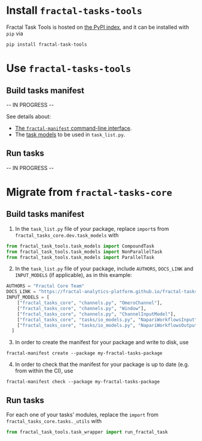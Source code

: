 # Install `fractal-tasks-tools`

Fractal Task Tools is hosted on [the PyPI
index](https://pypi.org/project/fractal-task-tools), and it can be installed with
`pip` via
```
pip install fractal-task-tools
```

# Use `fractal-tasks-tools`

## Build tasks manifest

-- IN PROGRESS --

See details about:
* [The `fractal-manifest` command-line interface](/reference/fractal-task-tools/fractal-manifest).
* The [task models](/reference/fractal-task-tools/fractal_task_tools/task_models) to be used in `task_list.py`.

## Run tasks

-- IN PROGRESS --


# Migrate from `fractal-tasks-core`

## Build tasks manifest

1. In the `task_list.py` file of your package, replace `import`s from `fractal_tasks_core.dev.task_models` with
```python
from fractal_task_tools.task_models import CompoundTask
from fractal_task_tools.task_models import NonParallelTask
from fractal_task_tools.task_models import ParallelTask
```

2. In the `task_list.py` file of your package, include `AUTHORS`, `DOCS_LINK` and `INPUT_MODELS` (if applicable), as in this example:
```python
AUTHORS = "Fractal Core Team"
DOCS_LINK = "https://fractal-analytics-platform.github.io/fractal-tasks-core"
INPUT_MODELS = [
    ["fractal_tasks_core", "channels.py", "OmeroChannel"],
    ["fractal_tasks_core", "channels.py", "Window"],
    ["fractal_tasks_core", "channels.py", "ChannelInputModel"],
    ["fractal_tasks_core", "tasks/io_models.py", "NapariWorkflowsInput"],
    ["fractal_tasks_core", "tasks/io_models.py", "NapariWorkflowsOutput"],
  ]
```

3. In order to create the manifest for your package and write to disk, use
```
fractal-manifest create --package my-fractal-tasks-package
```

4. In order to check that the manifest for your package is up to date (e.g. from within the CI), use
```
fractal-manifest check --package my-fractal-tasks-package
```


## Run tasks

For each one of your tasks' modules, replace the `import` from `fractal_tasks_core.tasks._utils` with
```python
from fractal_task_tools.task_wrapper import run_fractal_task
```
